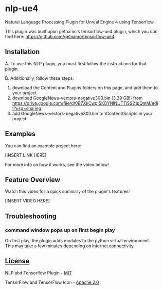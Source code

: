 # nlp-ue4
Natural Language Processing Plugin for Unreal Engine 4 using Tensorflow

This plugin was built upon getnamo's tensorflow-ue4 plugin, which you can find here: https://github.com/getnamo/tensorflow-ue4.

## Installation

A.  To use this NLP plugin, you must first follow the instructions for that plugin.

B.  Additionally, follow these steps:
1.    download the Content and Plugins folders on this page, and add them to your project
2.    download GoogleNews-vectors-negative300.bin (3.39 GB!) from https://drive.google.com/file/d/0B7XkCwpI5KDYNlNUTTlSS21pQmM/edit?usp=sharing
3.    add GoogleNews-vectors-negative300.bin to \Content\Scripts in your project

## Examples

You can find an example project here:

[INSERT LINK HERE]

For more info on how it works, see the video below!

## Feature Overview

Watch this video for a quick summary of the plugin's features!

[INSERT VIDEO HERE]

## Troubleshooting

### command window pops up on first begin play

On first play, the plugin adds modules to the python virtual environment. This may take a few minutes depending on internet connectivity.

## [License](https://github.com/Glenn-v-W/nlp-ue4/blob/master/LICENSE)
NLP abd Tensorflow Plugin - [MIT](https://opensource.org/licenses/MIT)

TensorFlow and TensorFlow Icon - [Apache 2.0](http://www.apache.org/licenses/LICENSE-2.0)
